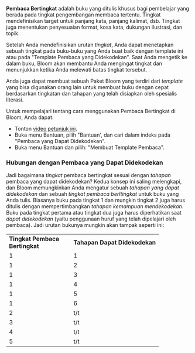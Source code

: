 **Pembaca Bertingkat** adalah buku yang ditulis khusus bagi pembelajar yang berada pada tingkat pengembangan membaca tertentu. Tingkat mendefinisikan target untuk panjang kata, panjang kalimat, dsb. Tingkat juga menentukan penyesuaian format, kosa kata, dukungan ilustrasi, dan topik.

Setelah Anda mendefinisikan urutan *tingkat*, Anda dapat menetapkan sebuah tingkat pada buku-buku yang Anda buat baik dengan template ini atau pada "Template Pembaca yang Didekodekan". Saat Anda mengetik ke dalam buku, Bloom akan membantu Anda mengingat tingkat dan menunjukkan ketika Anda melewati batas tingkat tersebut.

Anda juga dapat membuat sebuah Paket Bloom yang terdiri dari *template* yang bisa digunakan orang lain untuk membuat buku dengan cepat berdasarkan tingkatan dan tahapan yang telah disiapkan oleh spesialis literasi.

Untuk mempelajari tentang cara menggunakan Pembaca Bertingkat di Bloom, Anda dapat:

- Tonton [video petunjuk ini](http://tiny.cc/8vbwux).
- Buka menu Bantuan, pilih "Bantuan', dan cari dalam indeks pada "Pembaca yang Dapat Didekodekan".
- Buka menu Bantuan dan pilih: "Membuat Template Pembaca".

### Hubungan dengan Pembaca yang Dapat Didekodekan

Jadi bagaimana *tingkat* pembaca bertingkat sesuai dengan *tahapan* pembaca yang dapat didekodekan? Kedua konsep ini saling melengkapi, dan Bloom memungkinkan Anda mengatur sebuah *tahapan yang dapat didekodekan* dan sebuah *tingkat pembaca berltingkat* untuk buku yang Anda tulis. Biasanya buku pada tingkat 1 dan mungkin tingkat 2 juga harus ditulis dengan mempertimbangkan *tahapan kemampuan mendekodekan*. Buku pada tingkat pertama atau tingkat dua juga harus diperhatikan saat *dapat didekodekan* (yaitu penggunaan huruf yang telah dipelajari oleh pembaca). Jadi urutan bukunya mungkin akan tampak seperti ini:

<table>
  <tr style="font-weight:bold">
    <td style="width:10em">Tingkat Pembaca Bertingkat </td>
    <td>Tahapan Dapat Didekodekan </td>
  </tr>
  <tr>    <td>1 </td>    <td>1 </td>  </tr>
  <tr>    <td>1 </td>    <td>2 </td>  </tr>
  <tr>    <td>1 </td>    <td>3 </td>  </tr>
  <tr>    <td>1 </td>    <td>4 </td>  </tr>
  <tr>    <td>1 </td>    <td>5 </td>  </tr>
  <tr>    <td>1 </td>    <td>6 </td>  </tr>
  <tr>    <td>2 </td>    <td>t/t </td>  </tr>
  <tr>    <td>3 </td>    <td>t/t </td>  </tr>
  <tr>    <td>4 </td>    <td>t/t </td>  </tr>
  <tr>    <td>5 </td>    <td>t/t </td>  </tr>
</table>
